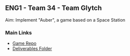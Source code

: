 ## ENG1 - Team 34 - Team Glytch


Aim: Implement "Auber", a game based on a Space Station

### Main Links
- [Game Repo](https://github.com/ENG-Team-7/Auber-Code)
- [Deliverables Folder](https://github.com/ENG-Team-7/Assesment1)

